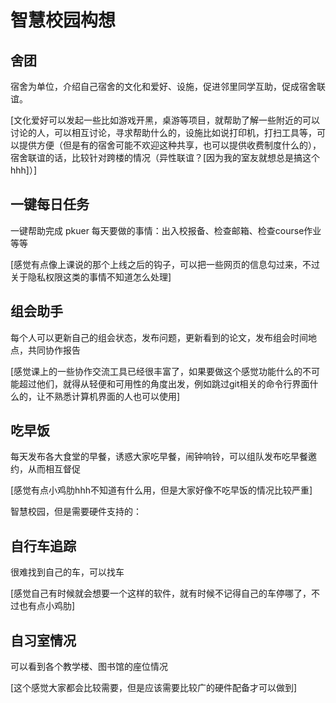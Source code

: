 # 智慧校园构想



## 舍团

宿舍为单位，介绍自己宿舍的文化和爱好、设施，促进邻里同学互助，促成宿舍联谊。

[文化爱好可以发起一些比如游戏开黑，桌游等项目，就帮助了解一些附近的可以讨论的人，可以相互讨论，寻求帮助什么的，设施比如说打印机，打扫工具等，可以提供方便（但是有的宿舍可能不欢迎这种共享，也可以提供收费制度什么的），宿舍联谊的话，比较针对跨楼的情况（异性联谊？[因为我的室友就想总是搞这个hhh]）]



## 一键每日任务

一键帮助完成 pkuer 每天要做的事情：出入校报备、检查邮箱、检查course作业等等

[感觉有点像上课说的那个上线之后的钩子，可以把一些网页的信息勾过来，不过关于隐私权限这类的事情不知道怎么处理]



## 组会助手

每个人可以更新自己的组会状态，发布问题，更新看到的论文，发布组会时间地点，共同协作报告

[感觉课上的一些协作交流工具已经很丰富了，如果要做这个感觉功能什么的不可能超过他们，就得从轻便和可用性的角度出发，例如跳过git相关的命令行界面什么的，让不熟悉计算机界面的人也可以使用]



## 吃早饭

每天发布各大食堂的早餐，诱惑大家吃早餐，闹钟响铃，可以组队发布吃早餐邀约，从而相互督促

[感觉有点小鸡肋hhh不知道有什么用，但是大家好像不吃早饭的情况比较严重]



智慧校园，但是需要硬件支持的：

## 自行车追踪

很难找到自己的车，可以找车

[感觉自己有时候就会想要一个这样的软件，就有时候不记得自己的车停哪了，不过也有点小鸡肋]



## 自习室情况

可以看到各个教学楼、图书馆的座位情况

[这个感觉大家都会比较需要，但是应该需要比较广的硬件配备才可以做到]